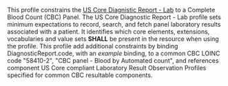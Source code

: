 This profile constrains the [US Core Diagnistic Report - Lab](http://hl7.org/fhir/us/core/StructureDefinition/us-core-diagnosticreport-lab) to a Complete Blood Count (CBC) Panel. The US Core Diagnostic Report - Lab profile sets minimum expectations to record, search, and fetch panel laboratory results associated with a patient. It identifies which core elements, extensions, vocabularies and value sets **SHALL** be present in the resource when using the profile. This profile add additional constraints by binding DiagnosticReport.code, with an *example* binding, to a common CBC LOINC code "58410-2", "CBC panel - Blood by Automated count", and references component US Core compliant Laboratory Result Observation Profiles specified for common CBC resultable components. 

